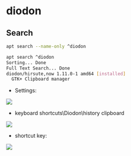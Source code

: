 # diodon

## Search
````sh
apt search --name-only ^diodon

apt search ^diodon
Sorting... Done
Full Text Search... Done
diodon/hirsute,now 1.11.0-1 amd64 [installed]
  GTK+ Clipboard manager

````
* Settings:

[<img src="https://i.imgur.com/xynxPUV.png">](https://i.imgur.com/xynxPUV.png)

* keyboard shortcuts\Diodon\history clipboard

[<img src="https://i.imgur.com/i9S874w.png">](https://i.imgur.com/i9S874w.png)

* shortcut key:

[<img src="https://i.imgur.com/Zah4VkD.png">](https://i.imgur.com/Zah4VkD.png)
